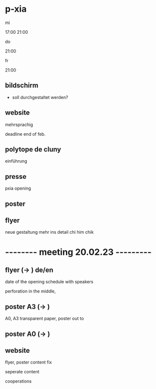 # p-xia

mi

17:00
21:00

do

21:00

fr

21:00

## bildschirm 

- soll durchgestaltet werden?

## website

mehrsprachig

deadline end of feb.

## polytope de cluny

einführung

## presse

pxia opening

## poster

## flyer

neue gestaltung
mehr ins detail
chi him chik

# -------- meeting 20.02.23 ---------

## flyer (-> ) de/en

date of the opening
schedule with speakers

perforation in the middle,

## poster A3 (-> )

A0, A3 transparent paper, poster out to 

## poster A0 (-> )

## website

flyer, poster content fix

seperate content

cooperations







